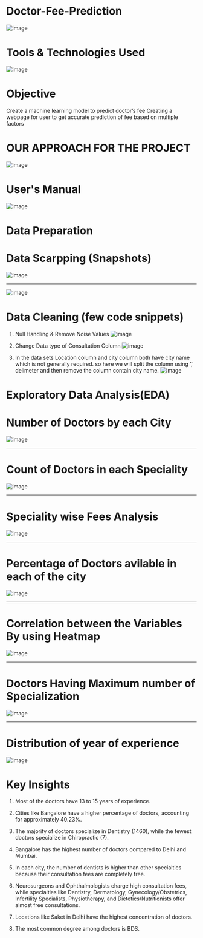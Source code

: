 # Doctor-Fee-Prediction
![image](https://github.com/Sudhansu352010/Doctor-Fee-Prediction/assets/131376814/e873a621-a51d-4e47-af92-9db45ec52b1c)

# Tools & Technologies Used
![image](https://github.com/Sudhansu352010/Doctor-Fee-Prediction/assets/131376814/45351c55-f3d3-4721-86d6-30c0e4bbd68e)

# Objective
Create a machine learning model to predict doctor’s fee
Creating a webpage for user to get accurate prediction of fee based on multiple factors

# OUR APPROACH FOR THE PROJECT
![image](https://github.com/Sudhansu352010/Doctor-Fee-Prediction/assets/131376814/3ea4bb7a-6da9-4698-bdbd-3dc60e0cc4a2)

# User's Manual
![image](https://github.com/Sudhansu352010/Doctor-Fee-Prediction/assets/131376814/fc9f0b0b-ce13-4f24-946b-629e803315dd)



# Data Preparation
# Data Scarpping (Snapshots)
![image](https://github.com/Sudhansu352010/Doctor-Fee-Prediction/assets/131376814/1e286d03-131f-4665-88b0-c5cf6a801b36)

----------------------------------------------------------------------------------------------------------------------
![image](https://github.com/Sudhansu352010/Doctor-Fee-Prediction/assets/131376814/063e6947-46c3-4e1d-a306-8f4168a3e9a0)


# Data Cleaning (few code snippets)
1. Null Handling & Remove Noise Values
![image](https://github.com/Sudhansu352010/Doctor-Fee-Prediction/assets/131376814/df0a8a1f-c73b-478b-b7a8-1523afb43c1e)


3. Change Data type of Consultation Column
   ![image](https://github.com/Sudhansu352010/Doctor-Fee-Prediction/assets/131376814/b0833efa-fb9d-4b76-80b1-f64ab82fb2fb)
   
   
5. In the data sets Location column and city column both have city name which is not generally required. so here we will split the column using ',' delimeter and then remove the column contain city name.
   ![image](https://github.com/Sudhansu352010/Doctor-Fee-Prediction/assets/131376814/dc2f6215-8f87-4e6e-89bb-9a958b9b3476)
   

# Exploratory Data Analysis(EDA)

# Number of Doctors by each City
![image](https://github.com/Sudhansu352010/Doctor-Fee-Prediction/assets/131376814/a59d9f4e-ffdb-4082-be88-8a6dff9da469)

------------------------------------------------------------------------------------------------------------------------

# Count  of Doctors in each Speciality
![image](https://github.com/Sudhansu352010/Doctor-Fee-Prediction/assets/131376814/11079f23-5985-46d7-a25c-7913f54395fb)



-------------------------------------------------------------------------------------------------------------------------

# Speciality wise Fees Analysis
![image](https://github.com/Sudhansu352010/Doctor-Fee-Prediction/assets/131376814/3120eb36-d8f8-4fe7-9113-ee97cb757565)


--------------------------------------------------------------------------------------------------------------------------

# Percentage of  Doctors avilable in each of the city
![image](https://github.com/Sudhansu352010/Doctor-Fee-Prediction/assets/131376814/c29cc699-51b6-47e8-9b0c-30814cb4e045)


-------------------------------------------------------------------------------------------------------------------------

# Correlation between the Variables By using Heatmap
![image](https://github.com/Sudhansu352010/Doctor-Fee-Prediction/assets/131376814/b25da979-d418-46a0-8614-50963db2ba7a)


-------------------------------------------------------------------------------------------------------------------------

# Doctors Having Maximum number of Specialization
![image](https://github.com/Sudhansu352010/Doctor-Fee-Prediction/assets/131376814/43d79d51-d358-444d-918e-258b987c37ba)



-------------------------------------------------------------------------------------------------------------------------

# Distribution of  year of experience
![image](https://github.com/Sudhansu352010/Doctor-Fee-Prediction/assets/131376814/e7aaa642-9722-4285-8638-63fa1bc0421b)



# Key Insights
1. Most of the doctors have 13 to 15 years of experience.

2. Cities like Bangalore have a higher percentage of doctors, accounting for approximately 40.23%.

3. The majority of doctors specialize in Dentistry (1460), while the fewest doctors specialize in Chiropractic (7).

4. Bangalore has the highest number of doctors compared to Delhi and Mumbai.

5. In each city, the number of dentists is higher than other specialties because their consultation fees are completely free.

6. Neurosurgeons and Ophthalmologists charge high consultation fees, while specialties like Dentistry, Dermatology, Gynecology/Obstetrics, Infertility Specialists, Physiotherapy, and Dietetics/Nutritionists offer almost free consultations.

7. Locations like Saket in Delhi have the highest concentration of doctors.

8. The most common degree among doctors is BDS.
